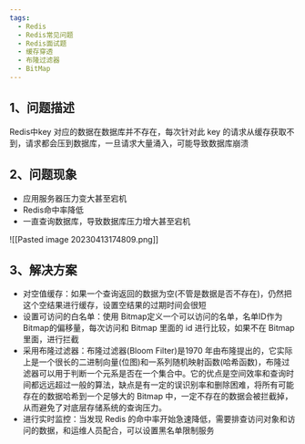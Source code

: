 ```yaml
---
tags:
  - Redis
  - Redis常见问题
  - Redis面试题
  - 缓存穿透
  - 布隆过滤器
  - BitMap
---
```

## 1、问题描述

Redis中key 对应的数据在数据库并不存在，每次针对此 key 的请求从缓存获取不到，请求都会压到数据库，一旦请求大量涌入，可能导致数据库崩溃

## 2、问题现象

-   应用服务器压力变大甚至宕机
-   Redis命中率降低
-   一直查询数据库，导致数据库压力增大甚至宕机

![[Pasted image 20230413174809.png]]

## 3、解决方案

-   对空值缓存：如果一个查询返回的数据为空(不管是数据是否不存在)，仍然把这个空结果进行缓存，设置空结果的过期时间会很短
-   设置可访问的白名单：使用 Bitmap定义一个可以访问的名单，名单ID作为 Bitmap的偏移量，每次访问和 Bitmap 里面的 id 进行比较，如果不在 Bitmap 里面，进行拦截
-   采用布隆过滤器：布隆过滤器(Bloom Filter)是1970 年由布隆提出的，它实际上是一个很长的二进制向量(位图)和一系列随机映射函数(哈希函数)，布隆过滤器可以用于判断一个元系是否在一个集合中。它的优点是空间效率和查询时间都远远超过一般的算法，缺点是有一定的误识别率和删除困难，将所有可能存在的数据哈希到一个足够大的 Bitmap 中，一定不存在的数据会被拦截掉，从而避免了对底层存储系统的查询压力。
-   进行实时监控：当发现 Redis 的命中率开始急速降低，需要排查访问对象和访问的数据，和运维人员配合，可以设置黑名单限制服务